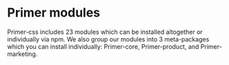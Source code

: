 # Primer modules

Primer-css includes 23 modules which can be installed altogether or individually via npm. We also group our modules into 3 meta-packages which you can install individually: Primer-core, Primer-product, and Primer-marketing.

